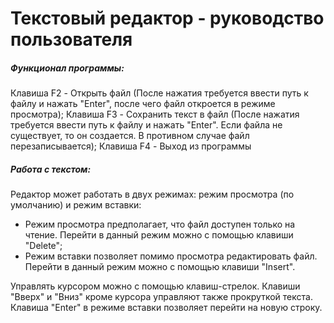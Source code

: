 # Текстовый редактор - руководство пользователя

##### Функционал программы:
Клавиша F2 - Открыть файл (После нажатия требуется ввести путь к файлу и нажать "Enter", после чего файл откроется в режиме просмотра);
Клавиша F3 - Сохранить текст в файл (После нажатия требуется ввести путь к файлу и нажать "Enter". Если файла не существует, то он создается. В противном случае файл перезаписывается);
Клавиша F4 - Выход из программы

##### Работа с текстом:
Редактор может работать в двух режимах: режим просмотра (по умолчанию) и режим вставки:
- Режим просмотра предполагает, что файл доступен только на чтение. Перейти в данный режим можно с помощью клавиши "Delete";
- Режим вставки позволяет помимо просмотра редактировать файл. Перейти в данный режим можно с помощью клавиши "Insert".

Управлять курсором можно с помощью клавиш-стрелок. Клавиши "Вверх" и "Вниз" кроме курсора управляют также прокруткой текста.
Клавиша "Enter" в режиме вставки позволяет перейти на новую строку.